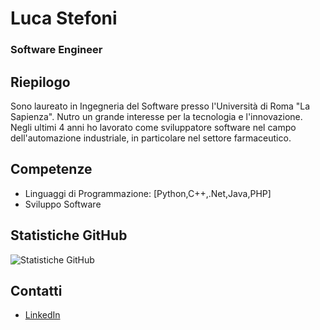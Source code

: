 # Luca Stefoni
### Software Engineer

## Riepilogo
Sono laureato in Ingegneria del Software presso l'Università di Roma "La Sapienza". Nutro un grande interesse per la tecnologia e l'innovazione. 
Negli ultimi 4 anni ho lavorato come sviluppatore software nel campo dell'automazione industriale, in particolare nel settore farmaceutico.

## Competenze
- Linguaggi di Programmazione: [Python,C++,.Net,Java,PHP]
- Sviluppo Software

## Statistiche GitHub
![Statistiche GitHub](https://github-readme-stats.vercel.app/api?username=Luca-Stefoni&show_icons=true)

## Contatti
- [LinkedIn](www.linkedin.com/in/luca-stefoni)
